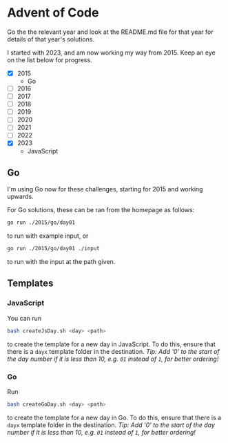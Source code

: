 # Advent of Code

Go the the relevant year and look at the README.md file for that year for details of that year's solutions.

I started with 2023, and am now working my way from 2015. Keep an eye on the list below for progress.

- [x] 2015
  - Go
- [ ] 2016
- [ ] 2017
- [ ] 2018
- [ ] 2019
- [ ] 2020
- [ ] 2021
- [ ] 2022
- [x] 2023
  - JavaScript

## Go

I'm using Go now for these challenges, starting for 2015 and working upwards.

For Go solutions, these can be ran from the homepage as follows:

```bash
go run ./2015/go/day01
```

to run with example input, or

```bash
go run ./2015/go/day01 ./input
```
to run with the input at the path given.

## Templates

### JavaScript

You can run
```bash
bash createJsDay.sh <day> <path>
```
to create the template for a new day in JavaScript. To do this, ensure that there is a `dayx` template folder in the destination.
_Tip: Add '0' to the start of the day number if it is less than 10, e.g. `01` instead of `1`, for better ordering!_

### Go

Run
```bash
bash createGoDay.sh <day> <path>
```

to create the template for a new day in Go. To do this, ensure that there is a `dayx` template folder in the destination.
_Tip: Add '0' to the start of the day number if it is less than 10, e.g. `01` instead of `1`, for better ordering!_